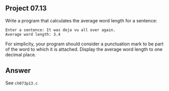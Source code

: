 ## Project 07.13
Write a program that calculates the average word length for a sentence:
```
Enter a sentence: It was deja vu all over again.
Average word length: 3.4
```
For simplicity, your program should consider a punctuation mark to be part of the word to which it is attached. Display the average word length to one decimal place.

## Answer
See ```ch073p13.c```
